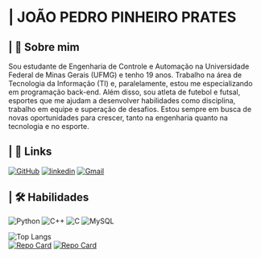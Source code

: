 # | JOÃO PEDRO PINHEIRO PRATES 


## | 🚀 Sobre mim
Sou estudante de Engenharia de Controle e Automação na Universidade Federal de Minas Gerais (UFMG) e tenho 19 anos. Trabalho na área de Tecnologia da Informação (TI) e, paralelamente, estou me especializando em programação back-end. Além disso, sou atleta de futebol e futsal, esportes que me ajudam a desenvolver habilidades como disciplina, trabalho em equipe e superação de desafios. Estou sempre em busca de novas oportunidades para crescer, tanto na engenharia quanto na tecnologia e no esporte.


## | 🔗 Links
[![GitHub](https://img.shields.io/badge/GitHub-100000?style=for-the-badge&logo=github&logoColor=white)](https://github.com/JpPrates21)
[![linkedin](https://img.shields.io/badge/linkedin-0A66C2?style=for-the-badge&logo=linkedin&logoColor=white)](in/joão-pedro-pinheiro-prates-9563051ab)
[![Gmail](https://img.shields.io/badge/Gmail-333333?style=for-the-badge&logo=gmail&logoColor=red)](mailto:jpprates2016@gmail.com)


## | 🛠 Habilidades
![Python](https://img.shields.io/badge/python-3670A0?style=for-the-badge&logo=python&logoColor=ffdd54)
![C++](https://img.shields.io/badge/C%2B%2B-00599C?style=for-the-badge&logo=c%2B%2B&logoColor=white)
![C](https://img.shields.io/badge/C-00599C?style=for-the-badge&logo=c&logoColor=white)
![MySQL](https://img.shields.io/badge/MySQL-00000F?style=for-the-badge&logo=mysql&logoColor=white)



![Top Langs](https://github-readme-stats-git-masterrstaa-rickstaa.vercel.app/api/top-langs/?username=JpPrates21&layout=compact&bg_color=000000&border_color=A020F0&title_color=A020F0&text_color=FFF)   
[![Repo Card](https://github-readme-stats.vercel.app/api/pin/?username=JpPrates21&repo=SistemaDeLojaOnline&bg_color=000&border_color=A020F0&show_icons=true&icon_color=FFFFFF&title_color=A020F0&text_color=FFF)](https://github.com/JpPrates21/SistemaDeLojaOnline)   [![Repo Card](https://github-readme-stats.vercel.app/api/pin/?username=JpPrates21&repo=EntregaDeRestaurante&bg_color=000&border_color=A020F0&show_icons=true&icon_color=FFFFFF&title_color=A020F0&text_color=FFF)](https://github.com/JpPrates21/EntregaDeRestaurante)
